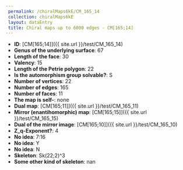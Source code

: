 ```yaml
--- 
 permalink: /chiralMaps6kE/CM_165_14 
 collection: chiralMaps6kE
 layout: dataEntry
 title: Chiral maps up to 6000 edges - CM[165;14]
---
```


- **ID**: [CM[165;14]]({{ site.url }}/test/CM_165_14)
- **Genus of the underlying surface**: 67
- **Length of the face**: 30
- **Valency**: 15
- **Length of the Petrie polygon**: 22
- **Is the automorphism group solvable?**: S
- **Number of vertices**: 22
- **Number of edges**: 165
- **Number of faces**: 11
- **The map is self-**: none
- **Dual map**: [CM[165;11]]({{ site.url }}/test/CM_165_11)
- **Mirror (enantihomorphic) map**: [CM[165;15]]({{ site.url }}/test/CM_165_15)
- **Dual of the mirror image**: [CM[165;10]]({{ site.url }}/test/CM_165_10)
- **Z_q-Exponent?**: 4
- **No idea**:  7:16
- **No idea**: Y
- **No idea**: N
- **Skeleton**: Sk(22;2)^3
- **Some other kind of skeleton**: nan
